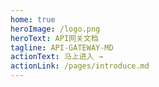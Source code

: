 ```yaml
---
home: true
heroImage: /logo.png
heroText: API网关文档
tagline: API-GATEWAY-MD
actionText: 马上进入 →
actionLink: /pages/introduce.md
---
```


